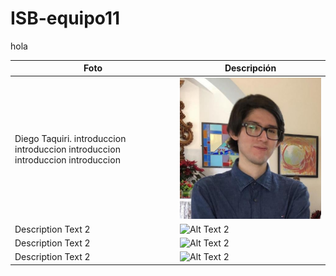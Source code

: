 # ISB-equipo11

hola

| Foto  | Descripción |
| ------------- | ------------- |
| Diego Taquiri. introduccion introduccion introduccion introduccion introduccion | ![](images/diego.jpeg)              |
| Description Text 2 | ![Alt Text 2](URL_to_Image_2)              |
| Description Text 2 | ![Alt Text 2](URL_to_Image_2)              |
| Description Text 2 | ![Alt Text 2](URL_to_Image_2)              |


